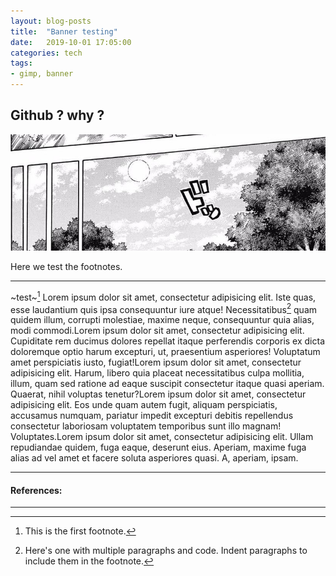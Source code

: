 ```yaml
---
layout: blog-posts
title:  "Banner testing"
date:   2019-10-01 17:05:00
categories: tech
tags:
- gimp, banner
---
```


## Github ? why ? 

![kamado gonpaoirrrasd](/images/banner-base-kny-102-min.jpg)


Here we test the footnotes.


---

~test~[^1]
Lorem ipsum dolor sit amet, consectetur adipisicing elit. Iste quas, esse laudantium quis ipsa consequuntur iure atque! Necessitatibus[^bignote] quam quidem illum, corrupti molestiae, maxime neque, consequuntur quia alias, modi commodi.Lorem ipsum dolor sit amet, consectetur adipisicing elit. Cupiditate rem ducimus dolores repellat itaque perferendis corporis ex dicta doloremque optio harum excepturi, ut, praesentium asperiores! Voluptatum amet perspiciatis iusto, fugiat!Lorem ipsum dolor sit amet, consectetur adipisicing elit. Harum, libero quia placeat necessitatibus culpa mollitia, illum, quam sed ratione ad eaque suscipit consectetur itaque quasi aperiam. Quaerat, nihil voluptas tenetur?Lorem ipsum dolor sit amet, consectetur adipisicing elit. Eos unde quam autem fugit, aliquam perspiciatis, accusamus numquam, pariatur impedit excepturi debitis repellendus consectetur laboriosam voluptatem temporibus sunt illo magnam! Voluptates.Lorem ipsum dolor sit amet, consectetur adipisicing elit. Ullam repudiandae quidem, fuga eaque, deserunt eius. Aperiam, maxime fuga alias ad vel amet et facere soluta asperiores quasi. A, aperiam, ipsam.

---

#### References:
[^1]: This is the first footnote.
[^bignote]: Here's one with multiple paragraphs and code.
	Indent paragraphs to include them in the footnote.
---